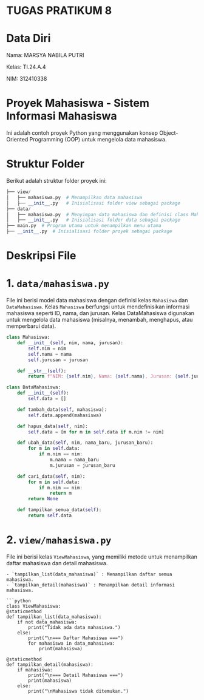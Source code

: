 # TUGAS PRATIKUM 8
# Data Diri
Nama: MARSYA NABILA PUTRI 

Kelas: TI.24.A.4

NIM: 312410338

# Proyek Mahasiswa - Sistem Informasi Mahasiswa
Ini adalah contoh proyek Python yang menggunakan konsep Object-Oriented Programming (OOP) untuk mengelola data mahasiswa.
# Struktur Folder
Berikut adalah struktur folder proyek ini:

```python
├── view/
│   ├── mahasiswa.py  # Menampilkan data mahasiswa
│   ├── __init__.py   # Inisialisasi folder view sebagai package
├── data/
│   ├── mahasiswa.py  # Menyimpan data mahasiswa dan definisi class Mahasiswa
│   ├── __init__.py   # Inisialisasi folder data sebagai package
├── main.py  # Program utama untuk menampilkan menu utama
├── __init__.py  # Inisialisasi folder proyek sebagai package
````

# Deskripsi File
# 1. `data/mahasiswa.py`
File ini berisi model data mahasiswa dengan definisi kelas `Mahasiswa` dan `DataMahasiswa`. Kelas `Mahasiswa` berfungsi untuk mendefinisikan informasi mahasiswa seperti ID, nama, dan jurusan. Kelas DataMahasiswa digunakan untuk mengelola data mahasiswa (misalnya, menambah, menghapus, atau memperbarui data).

```python
class Mahasiswa:
    def __init__(self, nim, nama, jurusan):
        self.nim = nim
        self.nama = nama
        self.jurusan = jurusan

    def __str__(self):
        return f"NIM: {self.nim}, Nama: {self.nama}, Jurusan: {self.jurusan}"

class DataMahasiswa:
    def __init__(self):
        self.data = []

    def tambah_data(self, mahasiswa):
        self.data.append(mahasiswa)

    def hapus_data(self, nim):
        self.data = [m for m in self.data if m.nim != nim]

    def ubah_data(self, nim, nama_baru, jurusan_baru):
        for m in self.data:
            if m.nim == nim:
                m.nama = nama_baru
                m.jurusan = jurusan_baru

    def cari_data(self, nim):
        for m in self.data:
            if m.nim == nim:
                return m
        return None

    def tampilkan_semua_data(self):
        return self.data
````

# 2. `view/mahasiswa.py`
File ini berisi kelas `ViewMahasiswa`, yang memiliki metode untuk menampilkan daftar mahasiswa dan detail mahasiswa.

    - `tampilkan_list(data_mahasiswa)` : Menampilkan daftar semua mahasiswa.
    - `tampilkan_detail(mahasiswa)` : Menampilkan detail informasi mahasiswa.

    ```python
    class ViewMahasiswa:
    @staticmethod
    def tampilkan_list(data_mahasiswa):
        if not data_mahasiswa:
            print("Tidak ada data mahasiswa.")
        else:
            print("\n=== Daftar Mahasiswa ===")
            for mahasiswa in data_mahasiswa:
                print(mahasiswa)

    @staticmethod
    def tampilkan_detail(mahasiswa):
        if mahasiswa:
            print("\n=== Detail Mahasiswa ===")
            print(mahasiswa)
        else:
            print("\nMahasiswa tidak ditemukan.")
```





